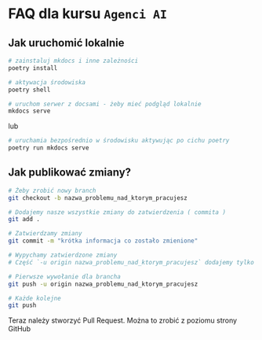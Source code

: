 
# FAQ dla kursu `Agenci AI`

## Jak uruchomić lokalnie

```bash
# zainstaluj mkdocs i inne zależności
poetry install

# aktywacja środowiska
poetry shell

# uruchom serwer z docsami - żeby mieć podgląd lokalnie
mkdocs serve
```

lub
```bash
# uruchamia bezpośrednio w środowisku aktywując po cichu poetry
poetry run mkdocs serve
```

## Jak publikować zmiany?

```bash
# Żeby zrobić nowy branch
git checkout -b nazwa_problemu_nad_ktorym_pracujesz
```

```bash
# Dodajemy nasze wszystkie zmiany do zatwierdzenia ( commita )
git add .
```

```bash
# Zatwierdzamy zmiany
git commit -m "krótka informacja co zostało zmienione"
```

```bash
# Wypychamy zatwierdzone zmiany
# Część `-u origin nazwa_problemu_nad_ktorym_pracujesz` dodajemy tylko przy pierwszym pushu

# Pierwsze wywołanie dla brancha
git push -u origin nazwa_problemu_nad_ktorym_pracujesz

# Każde kolejne
git push
```

Teraz należy stworzyć Pull Request. Można to zrobić z poziomu strony GitHub
